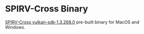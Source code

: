 # SPIRV-Cross Binary

[SPIRV-Cross vulkan-sdk-1.3.268.0](https://github.com/KhronosGroup/SPIRV-Cross/releases/tag/vulkan-sdk-1.3.268.0) pre-built binary for MacOS and Windows.
